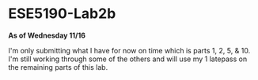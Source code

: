 # ESE5190-Lab2b

**As of Wednesday 11/16**

I'm only submitting what I have for now on time which is parts 1, 2, 5, & 10. I'm still working through some of the others and will use my 1 latepass on the remaining parts of this lab. 
